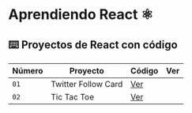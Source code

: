 # Aprendiendo React ⚛️

## ⌨️ Proyectos de React con código

| Número | Proyecto | Código | Ver |
| --- | --- | --- | --- |
| `01` | Twitter Follow Card | [Ver](projects/01-twitter-follow-card) 
| `02` | Tic Tac Toe | [Ver](projects/02-tic-tac-toe) 
